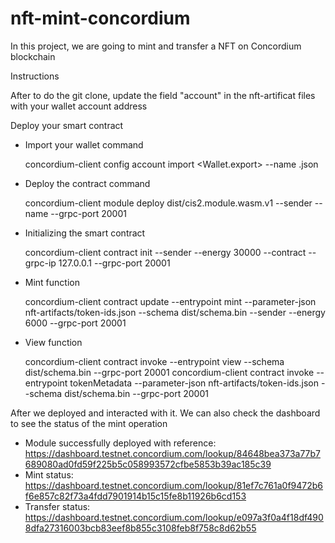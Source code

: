 # nft-mint-concordium

In this project, we are going to mint and transfer a NFT on Concordium blockchain

Instructions

After to do the git clone, update the field "account" in the nft-artificat files with your wallet account address

Deploy your smart contract

- Import your wallet command

  concordium-client config account import <Wallet.export> --name <Your-Wallet-Name>.json

- Deploy the contract command

  concordium-client module deploy dist/cis2.module.wasm.v1 --sender <YOUR-ADDRESS> --name <YOUR-MODULE-NAME> --grpc-port 20001

- Initializing the smart contract

  concordium-client contract init <YOUR-MODULE-NAME> --sender <YOUR-ADDRESS> --energy 30000 --contract <CONTRACT-NAME> --grpc-ip 127.0.0.1 --grpc-port 20001

- Mint function

  concordium-client contract update <YOUR-INDEX> --entrypoint mint --parameter-json nft-artifacts/token-ids.json --schema dist/schema.bin --sender <YOUR-ADDRESS> --energy 6000 --grpc-port 20001

- View function

  concordium-client contract invoke <YOUR-INDEX> --entrypoint view --schema dist/schema.bin --grpc-port 20001
  concordium-client contract invoke <YOUR-INDEX> --entrypoint tokenMetadata --parameter-json nft-artifacts/token-ids.json --schema dist/schema.bin --grpc-port 20001

After we deployed and interacted with it. We can also check the dashboard to see the status of the mint operation

- Module successfully deployed with reference: https://dashboard.testnet.concordium.com/lookup/84648bea373a77b7689080ad0fd59f225b5c058993572cfbe5853b39ac185c39
- Mint status: https://dashboard.testnet.concordium.com/lookup/81ef7c761a0f9472b6f6e857c82f73a4fdd7901914b15c15fe8b11926b6cd153
- Transfer status: https://dashboard.testnet.concordium.com/lookup/e097a3f0a4f18df4908dfa27316003bcb83eef8b855c3108feb8f758c8d62b55
